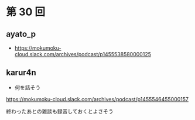 # 第 30 回

## ayato_p

- https://mokumoku-cloud.slack.com/archives/podcast/p1455538580000125

## karur4n

- 何を話そう

https://mokumoku-cloud.slack.com/archives/podcast/p1455546455000157

終わったあとの雑談も録音しておくとよさそう
